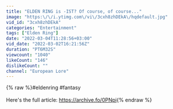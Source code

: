 ```yaml
---
title: "ELDEN RING is -IST? Of course, of course..."
image: "https:\/\/i.ytimg.com\/vi\/3cxh8zhDEkA\/hqdefault.jpg"
vid_id: "3cxh8zhDEkA"
categories: "Entertainment"
tags: ["Elden Ring"]
date: "2022-03-04T11:28:56+03:00"
vid_date: "2022-03-02T16:21:56Z"
duration: "PT6M32S"
viewcount: "1040"
likeCount: "146"
dislikeCount: ""
channel: "European Lore"
---
```

{% raw %}#eldenring #fantasy<br /><br />Here's the full article: <a rel="nofollow" target="blank" href="https://archive.fo/0PNpi">https://archive.fo/0PNpi</a>{% endraw %}
